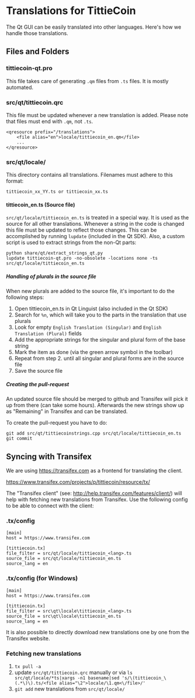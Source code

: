 Translations for TittieCoin
============

The Qt GUI can be easily translated into other languages. Here's how we
handle those translations.

Files and Folders
-----------------

### tittiecoin-qt.pro

This file takes care of generating `.qm` files from `.ts` files. It is mostly
automated.

### src/qt/tittiecoin.qrc

This file must be updated whenever a new translation is added. Please note that
files must end with `.qm`, not `.ts`.

    <qresource prefix="/translations">
        <file alias="en">locale/tittiecoin_en.qm</file>
        ...
    </qresource>

### src/qt/locale/

This directory contains all translations. Filenames must adhere to this format:

    tittiecoin_xx_YY.ts or tittiecoin_xx.ts

#### tittiecoin_en.ts (Source file)

`src/qt/locale/tittiecoin_en.ts` is treated in a special way. It is used as the
source for all other translations. Whenever a string in the code is changed
this file must be updated to reflect those changes. This can be accomplished
by running `lupdate` (included in the Qt SDK). Also, a custom script is used
to extract strings from the non-Qt parts:

    python share/qt/extract_strings_qt.py
    lupdate tittiecoin-qt.pro -no-obsolete -locations none -ts src/qt/locale/tittiecoin_en.ts
    
##### Handling of plurals in the source file

When new plurals are added to the source file, it's important to do the following steps:

1. Open tittiecoin_en.ts in Qt Linguist (also included in the Qt SDK)
2. Search for `%n`, which will take you to the parts in the translation that use plurals
3. Look for empty `English Translation (Singular)` and `English Translation (Plural)` fields
4. Add the appropriate strings for the singular and plural form of the base string
5. Mark the item as done (via the green arrow symbol in the toolbar)
6. Repeat from step 2. until all singular and plural forms are in the source file
7. Save the source file

##### Creating the pull-request

An updated source file should be merged to github and Transifex will pick it
up from there (can take some hours). Afterwards the new strings show up as "Remaining"
in Transifex and can be translated.

To create the pull-request you have to do:

    git add src/qt/tittiecoinstrings.cpp src/qt/locale/tittiecoin_en.ts
    git commit

Syncing with Transifex
----------------------

We are using https://transifex.com as a frontend for translating the client.

https://www.transifex.com/projects/p/tittiecoin/resource/tx/

The "Transifex client" (see: http://help.transifex.com/features/client/)
will help with fetching new translations from Transifex. Use the following
config to be able to connect with the client:

### .tx/config

    [main]
    host = https://www.transifex.com

    [tittiecoin.tx]
    file_filter = src/qt/locale/tittiecoin_<lang>.ts
    source_file = src/qt/locale/tittiecoin_en.ts
    source_lang = en
    
### .tx/config (for Windows)

    [main]
    host = https://www.transifex.com

    [tittiecoin.tx]
    file_filter = src\qt\locale\tittiecoin_<lang>.ts
    source_file = src\qt\locale\tittiecoin_en.ts
    source_lang = en

It is also possible to directly download new translations one by one from the Transifex website.

### Fetching new translations

1. `tx pull -a`
2. update `src/qt/tittiecoin.qrc` manually or via
   `ls src/qt/locale/*ts|xargs -n1 basename|sed 's/\(tittiecoin_\(.*\)\).ts/<file alias="\2">locale/\1.qm<\/file>/'`
3. `git add` new translations from `src/qt/locale/`
